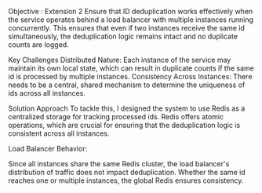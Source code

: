 Objective : Extension 2
Ensure that ID deduplication works effectively when the service operates behind a load balancer with multiple instances running concurrently. This ensures that even if two instances receive the same id simultaneously, the deduplication logic remains intact and no duplicate counts are logged.

Key Challenges
Distributed Nature: Each instance of the service may maintain its own local state, which can result in duplicate counts if the same id is processed by multiple instances.
Consistency Across Instances: There needs to be a central, shared mechanism to determine the uniqueness of ids across all instances.

Solution Approach
To tackle this, I designed the system to use Redis as a centralized storage for tracking processed ids. Redis offers atomic operations, which are crucial for ensuring that the deduplication logic is consistent across all instances.

Load Balancer Behavior:

Since all instances share the same Redis cluster, the load balancer's distribution of traffic does not impact deduplication. Whether the same id reaches one or multiple instances, the global Redis ensures consistency.